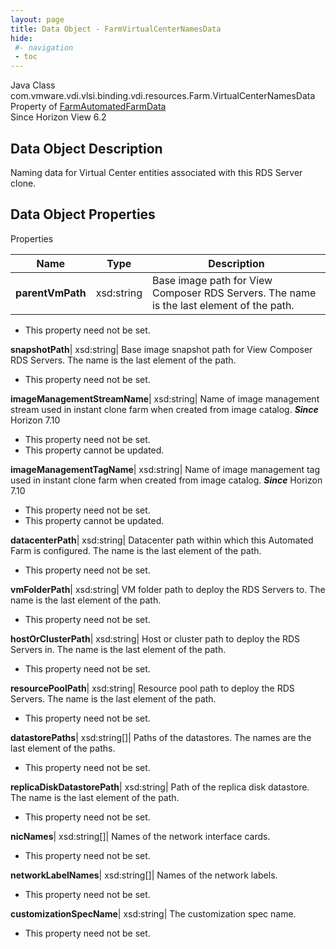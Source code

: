 ```yaml
---
layout: page
title: Data Object - FarmVirtualCenterNamesData
hide:
 #- navigation
 - toc
---
```






Java Class
    com.vmware.vdi.vlsi.binding.vdi.resources.Farm.VirtualCenterNamesData  
Property of
     [FarmAutomatedFarmData](vdi.resources.Farm.AutomatedFarmData.md#field_detail)  
Since 
    Horizon View 6.2

## Data Object Description 

Naming data for Virtual Center entities associated with this RDS Server clone. 

## Data Object Properties

Properties

Name |  Type |  Description   
---|---|---  
**parentVmPath**|  xsd:string|  Base image path for View Composer RDS Servers. The name is the last element of the path.   


* This property need not be set.

  
**snapshotPath**|  xsd:string|  Base image snapshot path for View Composer RDS Servers. The name is the last element of the path.   


* This property need not be set.

  
**imageManagementStreamName**|  xsd:string|  Name of image management stream used in instant clone farm when created from image catalog.  **_Since_** Horizon 7.10  


* This property need not be set.
* This property cannot be updated.

  
**imageManagementTagName**|  xsd:string|  Name of image management tag used in instant clone farm when created from image catalog.  **_Since_** Horizon 7.10  


* This property need not be set.
* This property cannot be updated.

  
**datacenterPath**|  xsd:string|  Datacenter path within which this Automated Farm is configured. The name is the last element of the path.   


* This property need not be set.

  
**vmFolderPath**|  xsd:string|  VM folder path to deploy the RDS Servers to. The name is the last element of the path.   


* This property need not be set.

  
**hostOrClusterPath**|  xsd:string|  Host or cluster path to deploy the RDS Servers in. The name is the last element of the path.   


* This property need not be set.

  
**resourcePoolPath**|  xsd:string|  Resource pool path to deploy the RDS Servers. The name is the last element of the path.   


* This property need not be set.

  
**datastorePaths**|  xsd:string[]|  Paths of the datastores. The names are the last element of the paths.   


* This property need not be set.

  
**replicaDiskDatastorePath**|  xsd:string|  Path of the replica disk datastore. The name is the last element of the path.   


* This property need not be set.

  
**nicNames**|  xsd:string[]|  Names of the network interface cards.   


* This property need not be set.

  
**networkLabelNames**|  xsd:string[]|  Names of the network labels.   


* This property need not be set.

  
**customizationSpecName**|  xsd:string|  The customization spec name.   


* This property need not be set.

  
  
  
  
  
  

